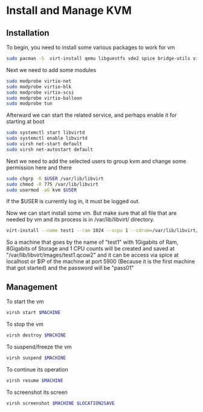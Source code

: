 # Install and Manage KVM

## Installation
To begin, you need to install some various packages to work for vm

```bash
sudo pacman -S  virt-install qemu libguestfs vde2 spice bridge-utils virt-viewer ebtables iptables dmidecode
```

Next we need to add some modules

```bash
sudo modprobe virtio-net
sudo modprobe virtio-blk
sudo modprobe virtio-scsi
sudo modprobe virtio-balloon
sudo modprobe tun
```

Afterward we can start the related service, and perhaps enable it for starting at boot


```bash
sudo systemctl start libvirtd
sudo systemctl enable libvirtd
sudo virsh net-start default
sudo virsh net-autostart default
```

Next we need to add the selected users to group kvm and change some permission here and there

```bash
sudo chgrp -R $USER /var/lib/libvirt
sudo chmod -R 775 /var/lib/libvirt
sudo usermod -aG kvm $USER
```

If the $USER is currently log in, it must be logged out.

Now we can start install some vm. But make sure that all file that are needed by vm and its process is in /var/lib/libvirt/ directory.

```bash
virt-install --name test1 --ram 1024 --vcpu 1 --cdrom=/var/lib/libvirt/boot/pi-enterprise_server_0.1_Beta.iso --disk path=/var/lib/libvirt/images/test1.qcow2,size=8,format=qcow2,bus=virtio --graphics spice,listen=0.0.0.0,password=pass01 --noautoconsole --os-type=linux --os-variant=generic
```

So a machine that goes by the name of "test1" with 1Gigabits of Ram, 8Gigabits of Storage and 1 CPU counts will be created and saved at "/var/lib/libvirt/images/test1.qcow2" and it can be access via spice at localhost or $IP of the machine at port 5900 (Because it is the first machine that got started) and the password will be "pass01"


## Management

To start the vm

```bash
virsh start $MACHINE
```

To stop the vm

```bash
virsh destroy $MACHINE
```

To suspend/freeze the vm

```bash
virsh suspend $MACHINE
```

To continue its operation

```bash
virsh resume $MACHINE
```

To screenshot its screen

```bash
virsh screenshot $MACHINE $LOCATION2SAVE
```


